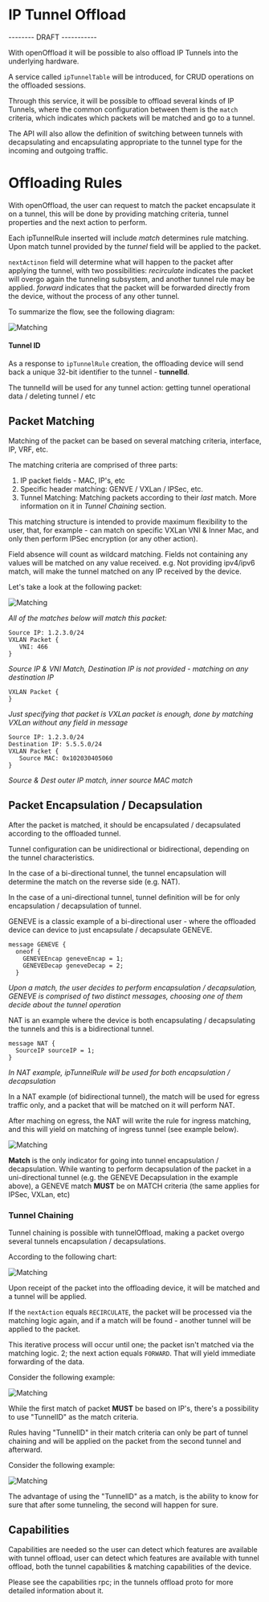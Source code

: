 # IP Tunnel Offload

-------- DRAFT -----------

With openOffload it will be possible to also offload IP Tunnels into the underlying hardware.

A service called `ipTunnelTable` will be introduced, for CRUD operations on the offloaded sessions.

Through this service, it will be possible to offload several kinds of IP Tunnels, where the common configuration between them is the `match` criteria, which indicates which packets will be matched and go to a tunnel.

The API will also allow the definition of switching between tunnels with decapsulating and encapsulating appropriate to the tunnel type for the incoming and outgoing traffic.



# Offloading Rules

With openOffload, the user can request to match the packet encapsulate it on a tunnel, this will be done by providing matching criteria, tunnel properties and the next action to perform.

Each ipTunnelRule inserted will include *match* determines rule matching. Upon match tunnel provided by the *tunnel* 
field will be applied to the packet.

`nextActinon` field will determine what will happen to the packet after applying the tunnel, with two possibilities: *recirculate* indicates the packet will overgo again the tunneling subsystem, and another tunnel rule may be applied. *forward* indicates that the packet will be forwarded directly from the device, without the process of any other tunnel.

To summarize the flow, see the following diagram:

![Matching](images/tunnelOffload/deviceDiagram.png)

#### Tunnel ID

As a response to `ipTunnelRule` creation, the offloading device will send back a unique 32-bit identifier to the tunnel - **tunnelId**.

The tunnelId will be used for any tunnel action: getting tunnel operational data / deleting tunnel / etc

## Packet Matching

Matching of the packet can be based on several matching criteria, interface, IP, VRF, etc.

The matching criteria are comprised of three parts:

1. IP packet fields  - MAC, IP's, etc
2. Specific header matching: GENVE / VXLan / IPSec, etc.
3. Tunnel Matching: Matching packets according to their *last* match. More information on it in *Tunnel Chaining* section.

This matching structure is intended to provide maximum flexibility to the user, that, for example - can match on specific VXLan VNI & Inner Mac, and only then perform IPSec encryption (or any other action).

Field absence will count as wildcard matching. Fields not containing any values will be matched on any value received. e.g. Not providing ipv4/ipv6 match, will make the tunnel matched on any IP received by the device.

Let's take a look at the following packet:

![Matching](images/tunnelOffload/vxlanPacket.png)

*All of the matches below will match this packet:*

```
Source IP: 1.2.3.0/24
VXLAN Packet {
   VNI: 466
}
```

*Source IP & VNI Match, Destination IP is not provided - matching on any destination IP*

```
VXLAN Packet {
}
```

*Just specifying that packet is VXLan packet is enough, done by matching VXLan without any field in message*

```
Source IP: 1.2.3.0/24
Destination IP: 5.5.5.0/24
VXLAN Packet {
   Source MAC: 0x102030405060
}
```

*Source & Dest outer IP match, inner source MAC match*

## Packet Encapsulation / Decapsulation

After the packet is matched, it should be encapsulated / decapsulated according to the offloaded tunnel.

Tunnel configuration can be unidirectional or bidirectional, depending on the tunnel characteristics.

In the case of a bi-directional tunnel, the tunnel encapsulation will determine the match on the reverse side (e.g. NAT).

In the case of a uni-directional tunnel, tunnel definition will be for only encapsulation / decapsulation of tunnel.

GENEVE is a classic example of a bi-directional user - where the offloaded device can device to just encapsulate / decapsulate GENEVE.

```
message GENEVE {
  oneof {
    GENEVEEncap geneveEncap = 1;
    GENEVEDecap geneveDecap = 2;
  }
```

*Upon a match, the user decides to perform encapsulation / decapsulation, GENEVE is comprised of two distinct messages, 
choosing one of them decide about the tunnel operation*

NAT is an example where the device is both encapsulating / decapsulating the tunnels and this is a bidirectional tunnel.

```
message NAT {
  SourceIP sourceIP = 1;
}
```

*In NAT example, ipTunnelRule will be used for both encapsulation / decapsulation*

In a NAT example (of bidirectional tunnel), the match will be used for egress traffic only, and a packet that will be matched on it will perform NAT.

After maching on egress, the NAT will write the rule for ingress matching, and this will yield on matching of ingress tunnel (see example below).

![Matching](images/tunnelOffload/uni_bi_directional_tunnel.png)



**Match** is the only indicator for going into tunnel encapsulation / decapsulation.
While wanting to perform decapsulation of the packet in a uni-directional tunnel (e.g. the GENEVE Decapsulation in the example above), a GENEVE match **MUST** be on MATCH criteria (the same applies for IPSec, VXLan, etc)

### Tunnel Chaining

Tunnel chaining is possible with tunnelOffload, making a packet overgo several tunnels encapsulation / decapsulations.

According to the following chart:

![Matching](images/tunnelOffload/deviceDiagram.png)

Upon receipt of the packet into the offloading device, it will be matched and a tunnel will be applied. 

If the `nextAction` equals `RECIRCULATE`, the packet will be processed via the matching logic again, and if a match will be found - another tunnel will be applied to the packet.

This iterative process will occur until one; the packet isn't matched via the matching logic. 2; the next action equals  `FORWARD`. That will yield immediate forwarding of the data. 

Consider the following example:

![Matching](images/tunnelOffload/tunnel_chain_ip.png)

While the first match of packet **MUST** be based on IP's, there's a possibility to use "TunnelID" as the match criteria.

Rules having "TunnelID" in their match criteria can only be part of tunnel chaining and will be applied on the packet from the second tunnel and afterward.

Consider the following example:

![Matching](images/tunnelOffload/tunnel_chain_tunnel_id.png)

The advantage of using the "TunnelID" as a match, is the ability to know for sure that after some tunneling, the second will happen for sure.



## Capabilities

Capabilities are needed so the user can detect which features are available with tunnel offload,
user can detect which features are available with tunnel offload, both the tunnel capabilities & matching capabilities of the device.

Please see the capabilities rpc; in the tunnels offload proto for more detailed information about it.

